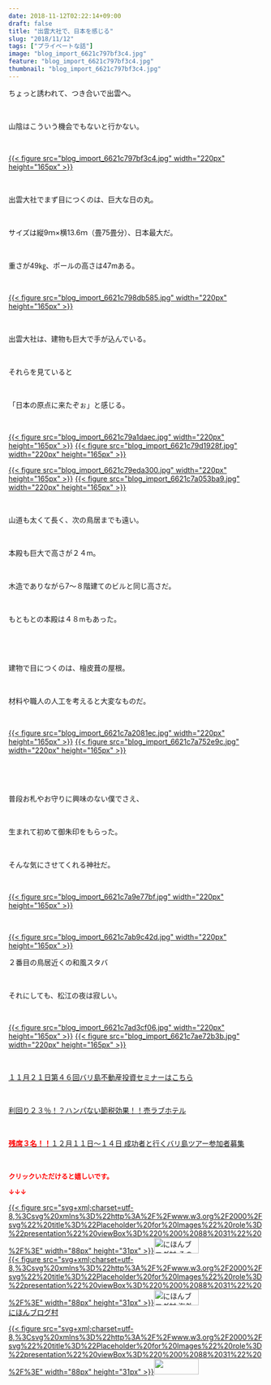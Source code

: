 ```yaml
---
date: 2018-11-12T02:22:14+09:00
draft: false
title: "出雲大社で、日本を感じる"
slug: "2018/11/12"
tags: ["プライベートな話"]
image: "blog_import_6621c797bf3c4.jpg"
feature: "blog_import_6621c797bf3c4.jpg"
thumbnail: "blog_import_6621c797bf3c4.jpg"
---
```

<p>ちょっと誘われて、つき合いで出雲へ。</p><p> </p><p>山陰はこういう機会でもないと行かない。</p><p> </p><p><a href="blog_import_6621c797bf3c4.jpg">{{< figure src="blog_import_6621c797bf3c4.jpg" width="220px" height="165px" >}}</a></p><p> </p><p>出雲大社でまず目につくのは、巨大な日の丸。</p><p> </p><p>サイズは縦9ｍ×横13.6ｍ（畳75畳分）、日本最大だ。</p><p> </p><p>重さが49㎏、ポールの高さは47mある。</p><p> </p><p><a href="blog_import_6621c798db585.jpg">{{< figure src="blog_import_6621c798db585.jpg" width="220px" height="165px" >}}</a></p><p> </p><p>出雲大社は、建物も巨大で手が込んでいる。</p><p> </p><p>それらを見ていると</p><p> </p><p>「日本の原点に来たぞぉ」と感じる。</p><p> </p><p><a href="blog_import_6621c79a1daec.jpg">{{< figure src="blog_import_6621c79a1daec.jpg" width="220px" height="165px" >}}</a> <a href="blog_import_6621c79d1928f.jpg">{{< figure src="blog_import_6621c79d1928f.jpg" width="220px" height="165px" >}}</a></p><p><a href="blog_import_6621c79eda300.jpg">{{< figure src="blog_import_6621c79eda300.jpg" width="220px" height="165px" >}}</a> <a href="blog_import_6621c7a053ba9.jpg">{{< figure src="blog_import_6621c7a053ba9.jpg" width="220px" height="165px" >}}</a></p><p> </p><p>山道も太くて長く、次の鳥居までも遠い。</p><p> </p><p>本殿も巨大で高さが２４m。</p><p> </p><p>木造でありながら7～８階建てのビルと同じ高さだ。</p><p> </p><p>もともとの本殿は４８mもあった。</p><p> </p><p> </p><p>建物で目につくのは、檜皮葺の屋根。</p><p> </p><p>材料や職人の人工を考えると大変なものだ。</p><p> </p><p><a href="blog_import_6621c7a2081ec.jpg">{{< figure src="blog_import_6621c7a2081ec.jpg" width="220px" height="165px" >}}</a> <a href="blog_import_6621c7a752e9c.jpg">{{< figure src="blog_import_6621c7a752e9c.jpg" width="220px" height="165px" >}}</a></p><p> </p><p> </p><p>普段お札やお守りに興味のない僕でさえ、</p><p> </p><p>生まれて初めて御朱印をもらった。</p><p> </p><p>そんな気にさせてくれる神社だ。</p><p> </p><p><a href="blog_import_6621c7a9e77bf.jpg">{{< figure src="blog_import_6621c7a9e77bf.jpg" width="220px" height="165px" >}}</a></p><p> </p><p><a href="blog_import_6621c7ab9c42d.jpg">{{< figure src="blog_import_6621c7ab9c42d.jpg" width="220px" height="165px" >}}</a></p><p>２番目の鳥居近くの和風スタバ</p><p> </p><p>それにしても、松江の夜は寂しい。</p><p> </p><p><a href="blog_import_6621c7ad3cf06.jpg">{{< figure src="blog_import_6621c7ad3cf06.jpg" width="220px" height="165px" >}}</a> <a href="blog_import_6621c7ae72b3b.jpg">{{< figure src="blog_import_6621c7ae72b3b.jpg" width="220px" height="165px" >}}</a></p><p> </p><p><a href="iin.co.jp" target="_blank">１１月２１日第４６回バリ島不動産投資セミナーはこちら</a></p><p> </p><p><a href="entry-12416230297.html#_=_" target="_blank">利回り２３％！？ハンパない節税効果！！売ラブホテル</a></p><p> </p><p><a href="https://ameblo.jp/baliclub/entry-12410059910.html" target="_blank"><span style="font-weight: bold;"><span style="color: rgb(255, 0, 0);">残席３名！！</span></span>１２月１１日～１４日 成功者と行くバリ島ツアー参加者募集</a></p><p> </p><p><font color="#ff0000" size="2"><strong>クリックいただけると嬉しいです。</strong></font></p><p><font color="#ff0000" size="2"><strong>↓↓↓</strong></font></p><p><a href="ranking.html?p_cid=01260127" id="&amp;blogmura_banner" target="_blank">{{< figure src="svg+xml;charset=utf-8,%3Csvg%20xmlns%3D%22http%3A%2F%2Fwww.w3.org%2F2000%2Fsvg%22%20title%3D%22Placeholder%20for%20Images%22%20role%3D%22presentation%22%20viewBox%3D%220%200%2088%2031%22%20%2F%3E" width="88px" height="31px" >}}<noscript><img alt="にほんブログ村 その他生活ブログ 不動産投資へ" border="0" height="31" src="https://img-proxy.blog-video.jp/images?url=http%3A%2F%2Flife.blogmura.com%2Fhudousantoushi%2Fimg%2Fhudousantoushi88_31.gif" width="88"></noscript></a><br/><a href="ranking.html?p_cid=01260127" target="_blank">{{< figure src="svg+xml;charset=utf-8,%3Csvg%20xmlns%3D%22http%3A%2F%2Fwww.w3.org%2F2000%2Fsvg%22%20title%3D%22Placeholder%20for%20Images%22%20role%3D%22presentation%22%20viewBox%3D%220%200%2088%2031%22%20%2F%3E" width="88px" height="31px" >}}<noscript><img alt="にほんブログ村 海外生活ブログ バリ島情報へ" border="0" height="31" src="https://img-proxy.blog-video.jp/images?url=http%3A%2F%2Foverseas.blogmura.com%2Fbali%2Fimg%2Fbali88_31.gif" width="88"></noscript></a><br/><a href="ranking.html?p_cid=01260127" target="_blank">にほんブログ村</a></p><p><a href="link.php?1804582" title="人気ブログランキングへ">{{< figure src="svg+xml;charset=utf-8,%3Csvg%20xmlns%3D%22http%3A%2F%2Fwww.w3.org%2F2000%2Fsvg%22%20title%3D%22Placeholder%20for%20Images%22%20role%3D%22presentation%22%20viewBox%3D%220%200%2088%2031%22%20%2F%3E" width="88px" height="31px" >}}<noscript><img border="0" height="31" src="https://blog.with2.net/img/banner/banner_22.gif" width="88"></noscript></a></p><p> </p>

